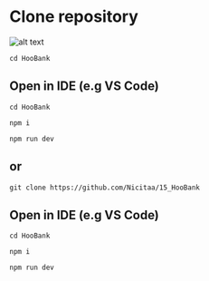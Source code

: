 # Clone repository

![alt text](https://i.imgur.com/9KSgjaN.png)
```
cd HooBank
```

## Open in IDE (e.g VS Code)

```
cd HooBank
```

```
npm i
```

```
npm run dev
```
## or

```
git clone https://github.com/Nicitaa/15_HooBank
```

## Open in IDE (e.g VS Code)

```
cd HooBank
```

```
npm i
```

```
npm run dev
```
